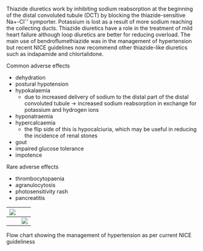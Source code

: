 Thiazide diuretics work by inhibiting sodium reabsorption at the beginning of the distal convoluted tubule (DCT) by blocking the thiazide\-sensitive Na\+\-Clˆ’ symporter. Potassium is lost as a result of more sodium reaching the collecting ducts. Thiazide diuretics have a role in the treatment of mild heart failure although loop diuretics are better for reducing overload. The main use of bendroflumethiazide was in the management of hypertension but recent NICE guidelines now recommend other thiazide\-like diuretics such as indapamide and chlortalidone.  
  
Common adverse effects  
* dehydration
* postural hypotension
* hypokalaemia
	+ due to increased delivery of sodium to the distal part of the distal convoluted tubule → increased sodium reabsorption in exchange for potassium and hydrogen ions
* hyponatraemia
* hypercalcaemia
	+ the flip side of this is hypocalciuria, which may be useful in reducing the incidence of renal stones
* gout
* impaired glucose tolerance
* impotence

  
Rare adverse effects  
* thrombocytopaenia
* agranulocytosis
* photosensitivity rash
* pancreatitis

  


| [![](https://d32xxyeh8kfs8k.cloudfront.net/images_Passmedicine/pdd924.png)](https://d32xxyeh8kfs8k.cloudfront.net/images_Passmedicine/pdd924b.png) | |
| --- | --- |
|  | [![](https://d32xxyeh8kfs8k.cloudfront.net/css/images/mag_glass.png)](https://d32xxyeh8kfs8k.cloudfront.net/images_Passmedicine/pdd924b.png) |

Flow chart showing the management of hypertension as per current NICE guideliness